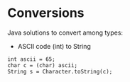 # Conversions

Java solutions to convert among types:

* ASCII code \(int\) to String

```text
int ascii = 65;
char c = (char) ascii;
String s = Character.toString(c);
```



